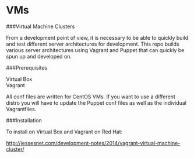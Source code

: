 VMs
===

###Virtual Machine Clusters

From a development point of view, it is necessary to be able to quickly build and test different server architectures for development.  This repo builds various server architectures using Vagrant and Puppet that can quickly be spun up and developed on.

###Prerequisites

Virtual Box  
Vagrant

All conf files are written for CentOS VMs.  If you want to use a different distro you will have to update the Puppet conf files as well as the individual Vagrantfiles.

###Installation

To install on Virtual Box and Vagrant on Red Hat:

http://jessesnet.com/development-notes/2014/vagrant-virtual-machine-cluster/


